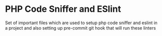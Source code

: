 # PHP Code Sniffer and ESlint

Set of important files which are used to setup php code sniffer and eslint in a project and also setting up pre-commit git hook that will run these linters
